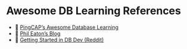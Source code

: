 # Awesome DB Learning References

- 📘 [PingCAP’s Awesome Database Learning](https://github.com/pingcap/awesome-database-learning)
- 📘 [Phil Eaton’s Blog](https://eatonphil.com/)
- 📘 [Getting Started in DB Dev (Reddit)](https://www.reddit.com/r/databasedevelopment/comments/unj8d1/getting_started_with_database_development/)
